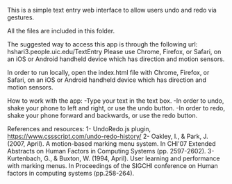 This is a simple text entry web interface to allow users undo and redo via gestures.

All the files are included in this folder.

The suggested way to access this app is through the following url:
hshari3.people.uic.edu/TextEntry
Please use Chrome, Firefox, or Safari, on an iOS or Android handheld device which has direction and motion sensors.

In order to run locally, open the index.html file with Chrome, Firefox, or Safari, on an iOS or Android handheld device which has direction and motion sensors.

How to work with the app:
-Type your text in the text box.
-In order to undo, shake your phone to left and right, or use the undo button.
-In order to redo, shake your phone forward and backwards, or use the redo button.

References and resources:
1- UndoRedo.js plugin, https://www.cssscript.com/undo-redo-history/
2- Oakley, I., & Park, J. (2007, April). A motion-based marking menu system. In CHI'07 Extended Abstracts on Human Factors in Computing Systems (pp. 2597-2602).
3- Kurtenbach, G., & Buxton, W. (1994, April). User learning and performance with marking menus. In Proceedings of the SIGCHI conference on Human factors in computing systems (pp.258-264).

